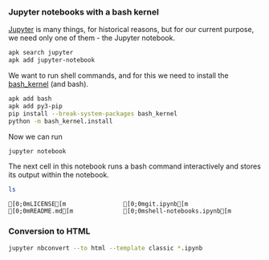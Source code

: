 ### Jupyter notebooks with a bash kernel

[Jupyter](https://jupyter.org/) is many things, for historical reasons, but for our current purpose, we need only one of them - the Jupyter notebook.

```sh
apk search jupyter
apk add jupyter-notebook
```

We want to run shell commands, and for this we need to install the [bash_kernel](https://github.com/takluyver/bash_kernel) (and bash).

```sh
apk add bash
apk add py3-pip
pip install --break-system-packages bash_kernel
python -m bash_kernel.install
```

Now we can run

```sh
jupyter notebook
```

The next cell in this notebook runs a bash command interactively and stores its output within the notebook.


```bash
ls
```

    [0;0mLICENSE[m                [0;0mgit.ipynb[m
    [0;0mREADME.md[m              [0;0mshell-notebooks.ipynb[m


### Conversion to HTML

```sh
jupyter nbconvert --to html --template classic *.ipynb
```
